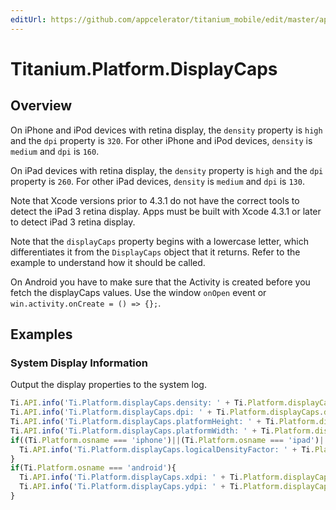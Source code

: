 ```yaml
---
editUrl: https://github.com/appcelerator/titanium_mobile/edit/master/apidoc/Titanium/Platform/DisplayCaps.yml
---
```

# Titanium.Platform.DisplayCaps

<TypeHeader/>

## Overview

On iPhone and iPod devices with retina display, the `density` property is `high` and the `dpi`
property is `320`. For other iPhone and iPod devices, `density` is `medium` and `dpi` is `160`.

On iPad devices with retina display, the `density` property is `high` and the `dpi`
property is `260`. For other iPad devices, `density` is `medium` and `dpi` is `130`.

Note that Xcode versions prior to 4.3.1 do not have the correct tools to detect the iPad 3
retina display. Apps must be built with Xcode 4.3.1 or later to detect iPad 3 retina display.

Note that the `displayCaps` property begins with a lowercase letter, which differentiates it
from the `DisplayCaps` object that it returns. Refer to the example to understand how it should
be called.

On Android you have to make sure that the Activity is created before you fetch the displayCaps
values. Use the window `onOpen` event or `win.activity.onCreate = () => {};`.

## Examples

### System Display Information

Output the display properties to the system log.

``` js
Ti.API.info('Ti.Platform.displayCaps.density: ' + Ti.Platform.displayCaps.density);
Ti.API.info('Ti.Platform.displayCaps.dpi: ' + Ti.Platform.displayCaps.dpi);
Ti.API.info('Ti.Platform.displayCaps.platformHeight: ' + Ti.Platform.displayCaps.platformHeight);
Ti.API.info('Ti.Platform.displayCaps.platformWidth: ' + Ti.Platform.displayCaps.platformWidth);
if((Ti.Platform.osname === 'iphone')||(Ti.Platform.osname === 'ipad')||(Ti.Platform.osname === 'android')){
  Ti.API.info('Ti.Platform.displayCaps.logicalDensityFactor: ' + Ti.Platform.displayCaps.logicalDensityFactor);
}
if(Ti.Platform.osname === 'android'){
  Ti.API.info('Ti.Platform.displayCaps.xdpi: ' + Ti.Platform.displayCaps.xdpi);
  Ti.API.info('Ti.Platform.displayCaps.ydpi: ' + Ti.Platform.displayCaps.ydpi);
}
```

<ApiDocs/>

